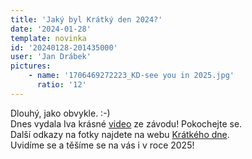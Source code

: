 ```yaml
---
title: 'Jaký byl Krátký den 2024?'
date: '2024-01-28'
template: novinka
id: '20240128-201435000'
user: 'Jan Drábek'
pictures:
    - name: '1706469272223_KD-see you in 2025.jpg'
      ratio: '12'
---
```

Dlouhý, jako obvykle. :-)  
Dnes vydala Iva krásné [video](https://www.youtube.com/watch?v=1xHYvPZiq3c) ze závodu! Pokochejte se.  
Další odkazy na fotky najdete na webu [Krátkého dne](https://kratkyden.zabiny.club/).  
Uvidíme se a těšíme se na vás i v roce 2025!
